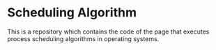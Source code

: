 # Scheduling Algorithm

This is a repository which contains the code of the page that executes process scheduling algorithms in operating systems.
